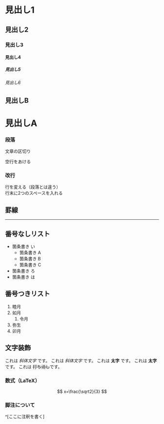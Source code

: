 # 見出し1
 ## 見出し2
 ### 見出し3
 #### 見出し4
 ##### 見出し5
 ###### 見出し6

見出しB
------------

見出しA
===========


### 段落
文章の区切り

空行をあける

### 改行
行を変える（段落とは違う）  
行末に2つのスペースを入れる

罫線
-------
--------

番号なしリスト
-----------------------

* 箇条書き い
	* 箇条書き A
	* 箇条書き B
	* 箇条書き C
* 箇条書き ろ
* 箇条書き は

番号つきリスト
-----------------------

1. 睦月
2. 如月
	1. 令月
3. 弥生
4. 卯月

文字装飾
-------------

これは *斜体文字* です。
これは _斜体文字_ です。
これは **太字** です。
これは __太字__ です。
これは ~~打ち消し~~です。

### 数式（LaTeX）

$$ x=\frac{\sqrt2}{3} $$

### 脚注について


^[ここに注釈を書く]